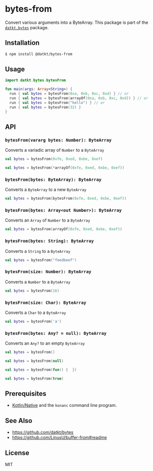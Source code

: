 bytes-from
==========

Convert various arguments into a ByteArray.
This package is part of the [`datkt.bytes`][datkt-bytes] package.

## Installation

```sh
$ npm install @datkt/bytes-from
```

## Usage

```kotlin
import datkt.bytes.bytesFrom

fun main(args: Array<String>) {
  run { val bytes = bytesFrom(0xa, 0xb, 0xc, 0xd) } // or
  run { val bytes = bytesFrom(arrayOf(0xa, 0xb, 0xc, 0xd)) } // or
  run { val bytes = bytesFrom("hello") } // or
  run { val bytes = bytesFrom(32) }
}
```

## API

### `bytesFrom(vararg bytes: Number): ByteArray`

Converts a variadic array of `Number` to a `ByteArray`

```kotlin
val bytes = bytesFrom(0xfe, 0xed, 0xbe, 0xef)
```

```kotlin
val bytes = bytesFrom(*arrayOf(0xfe, 0xed, 0xbe, 0xef))
```

### `bytesFrom(bytes: ByteArray): ByteArray`

Converts a `ByteArray` to a new `ByteArray`

```kotlin
val bytes = bytesFrom(bytesFrom(0xfe, 0xed, 0xbe, 0xef))
```

### `bytesFrom(bytes: Array<out Number>): ByteArray`

Converts an `Array` of `Number` to a `ByteArray`

```kotlin
val bytes = bytesFrom(arrayOf(0xfe, 0xed, 0xbe, 0xef))
```

### `bytesFrom(bytes: String): ByteArray`

Converts a `String` to a `ByteArray`

```kotlin
val bytes = bytesFrom("feedbeef")
```

### `bytesFrom(size: Number): ByteArray`

Converts a `Number` to a `ByteArray`

```kotlin
val bytes = bytesFrom(16)
```

### `bytesFrom(size: Char): ByteArray`

Converts a `Char` to a `ByteArray`

```kotlin
val bytes = bytesFrom('a')
```

### `bytesFrom(bytes: Any? = null): ByteArray`

Converts an `Any?` to an empty `ByteArray`

```kotlin
val bytes = bytesFrom()
```

```kotlin
val bytes = bytesFrom(null)
```

```kotlin
val bytes = bytesFrom(fun() {  })
```

```kotlin
val bytes = bytesFrom(true)
```

## Prerequisites

* [Kotlin/Native](https://github.com/JetBrains/kotlin-native) and the
  `konanc` command line program.

## See Also

* https://github.com/datkt/bytes
* https://github.com/LinusU/buffer-from#readme

## License

MIT


[datkt-bytes]: https://github.com/datkt/bytes
